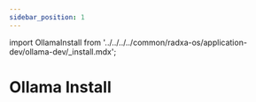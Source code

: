```yaml
---
sidebar_position: 1
---
```


import OllamaInstall from '../../../../common/radxa-os/application-dev/ollama-dev/\_install.mdx';

# Ollama Install

<OllamaInstall />
